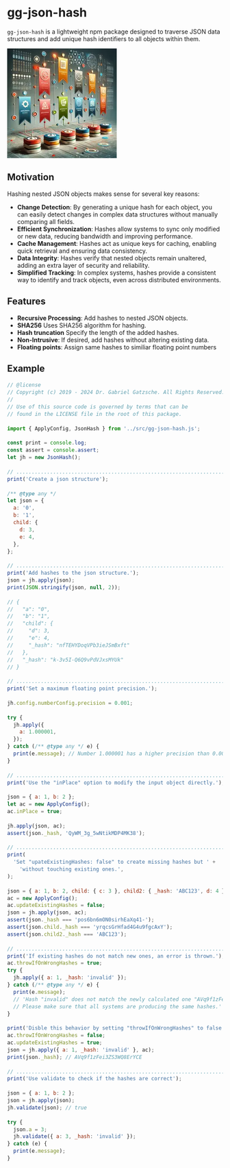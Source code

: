 # gg-json-hash

`gg-json-hash` is a lightweight npm package designed to traverse JSON data
structures and add unique hash identifiers to all objects within them.

![teaser.webp](https://github.com/inlavigo/gg-json-hash-js/raw/main/teaser.webp)

## Motivation

Hashing nested JSON objects makes sense for several key reasons:

- **Change Detection**: By generating a unique hash for each object, you can easily
  detect changes in complex data structures without manually comparing all
  fields.
- **Efficient Synchronization**: Hashes allow systems to sync only modified or new
  data, reducing bandwidth and improving performance.
- **Cache Management**: Hashes act as unique keys for caching, enabling quick
  retrieval and ensuring data consistency.
- **Data Integrity**: Hashes verify that nested objects remain unaltered, adding an
  extra layer of security and reliability.
- **Simplified Tracking**: In complex systems, hashes provide a consistent way to
  identify and track objects, even across distributed environments.

## Features

- **Recursive Processing**: Add hashes to nested JSON objects.
- **SHA256** Uses SHA256 algorithm for hashing.
- **Hash truncation** Specify the length of the added hashes.
- **Non-Intrusive**: If desired, add hashes without altering existing data.
- **Floating points**: Assign same hashes to similiar floating point numbers

## Example

```js
// @license
// Copyright (c) 2019 - 2024 Dr. Gabriel Gatzsche. All Rights Reserved.
//
// Use of this source code is governed by terms that can be
// found in the LICENSE file in the root of this package.

import { ApplyConfig, JsonHash } from '../src/gg-json-hash.js';

const print = console.log;
const assert = console.assert;
let jh = new JsonHash();

// .............................................................................
print('Create a json structure');

/** @type any */
let json = {
  a: '0',
  b: '1',
  child: {
    d: 3,
    e: 4,
  },
};

// .............................................................................
print('Add hashes to the json structure.');
json = jh.apply(json);
print(JSON.stringify(json, null, 2));

// {
//   "a": "0",
//   "b": "1",
//   "child": {
//     "d": 3,
//     "e": 4,
//     "_hash": "nfTEHYDoqVPb3ieJSmBxft"
//   },
//   "_hash": "k-3v5I-Q6Q9vPdVJxsMYUk"
// }

// .............................................................................
print('Set a maximum floating point precision.');

jh.config.numberConfig.precision = 0.001;

try {
  jh.apply({
    a: 1.000001,
  });
} catch (/** @type any */ e) {
  print(e.message); // Number 1.000001 has a higher precision than 0.001
}

// .............................................................................
print('Use the "inPlace" option to modify the input object directly.');

json = { a: 1, b: 2 };
let ac = new ApplyConfig();
ac.inPlace = true;

jh.apply(json, ac);
assert(json._hash, 'QyWM_3g_5wNtikMDP4MK38');

// .............................................................................
print(
  'Set "upateExistingHashes: false" to create missing hashes but ' +
    'without touching existing ones.',
);

json = { a: 1, b: 2, child: { c: 3 }, child2: { _hash: 'ABC123', d: 4 } };
ac = new ApplyConfig();
ac.updateExistingHashes = false;
json = jh.apply(json, ac);
assert(json._hash === 'pos6bn6mON0sirhEaXq41-');
assert(json.child._hash === 'yrqcsGrHfad4G4u9fgcAxY');
assert(json.child2._hash === 'ABC123');

// .............................................................................
print('If existing hashes do not match new ones, an error is thrown.');
ac.throwIfOnWrongHashes = true;
try {
  jh.apply({ a: 1, _hash: 'invalid' });
} catch (/** @type any */ e) {
  print(e.message);
  // 'Hash "invalid" does not match the newly calculated one "AVq9f1zFei3ZS3WQ8ErYCE".
  // Please make sure that all systems are producing the same hashes.'
}

print('Disble this behavior by setting "throwIfOnWrongHashes" to false.');
ac.throwIfOnWrongHashes = false;
ac.updateExistingHashes = true;
json = jh.apply({ a: 1, _hash: 'invalid' }, ac);
print(json._hash); // AVq9f1zFei3ZS3WQ8ErYCE

// .............................................................................
print('Use validate to check if the hashes are correct');

json = { a: 1, b: 2 };
json = jh.apply(json);
jh.validate(json); // true

try {
  json.a = 3;
  jh.validate({ a: 3, _hash: 'invalid' });
} catch (e) {
  print(e.message);
}
```
